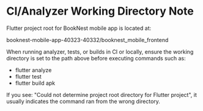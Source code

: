 # CI/Analyzer Working Directory Note

Flutter project root for BookNest mobile app is located at:

booknest-mobile-app-40323-40332/booknest_mobile_frontend

When running analyzer, tests, or builds in CI or locally, ensure the working directory is set to the path above before executing commands such as:
- flutter analyze
- flutter test
- flutter build apk

If you see: "Could not determine project root directory for Flutter project", it usually indicates the command ran from the wrong directory.
